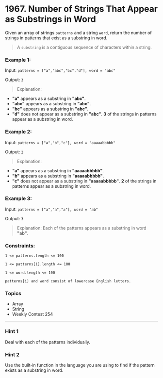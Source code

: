 # 1967. Number of Strings That Appear as Substrings in Word

Given an array of strings `patterns` and a string `word`, return the number of strings in patterns that exist as a substring in word.

> A `substring` is a contiguous sequence of characters within a string.
 

### Example 1:

Input: `patterns = ["a","abc","bc","d"], word = "abc"`

Output: `3`

> Explanation:
- **"a"** appears as a substring in **"abc"**.
- **"abc"** appears as a substring in **"abc"**.
- **"bc"** appears as a substring in **"abc"**.
- **"d"** does not appear as a substring in **"abc"**.
**3** of the strings in patterns appear as a substring in word.


### Example 2:

Input: `patterns = ["a","b","c"], word = "aaaaabbbbb"`

Output: `2`

> Explanation:
- **"a"** appears as a substring in **"aaaaabbbbb"**.
- **"b"** appears as a substring in **"aaaaabbbbb"**.
- **"c"** does not appear as a substring in **"aaaaabbbbb"**.
**2** of the strings in patterns appear as a substring in word.


### Example 3:

Input: `patterns = ["a","a","a"], word = "ab"`

Output: `3`

> Explanation: Each of the patterns appears as a substring in word **"ab"**.
 

### Constraints:

`1 <= patterns.length <= 100`

`1 <= patterns[i].length <= 100`

`1 <= word.length <= 100`

`patterns[i] and word consist of lowercase English letters.`


### Topics
- Array
- String
- Weekly Contest 254

---

### Hint 1
Deal with each of the patterns individually.

### Hint 2
Use the built-in function in the language you are using to find if the pattern exists as a substring in word.